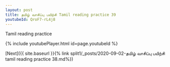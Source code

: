 ```yaml
---
layout: post
title: தமிழ் வாசிப்பு பயிற்சி Tamil reading practice 39
youtubeId: QroF7-rL4j8
---
```

 
 
Tamil reading practice
 
 
 
 
 


{% include youtubePlayer.html id=page.youtubeId %}
 
[Next]({{ site.baseurl }}{% link  split1/_posts/2020-09-02-தமிழ் வாசிப்பு பயிற்சி tamil reading practice 38.md%})
 
